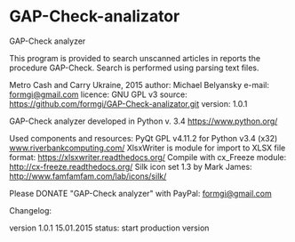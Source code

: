# GAP-Check-analizator

GAP-Check analyzer

This program is provided to search unscanned articles in reports the procedure GAP-Check. Search is performed using parsing text files.

Metro Cash and Carry Ukraine, 2015 author: Michael Belyansky e-mail: formgi@gmail.com licence: GNU GPL v3 source: https://github.com/formgi/GAP-Check-analizator.git version: 1.0.1

GAP-Check analyzer developed in Python v. 3.4 https://www.python.org/

Used components and resources: PyQt GPL v4.11.2 for Python v3.4 (x32) www.riverbankcomputing.com/ XlsxWriter is module for import to XLSX file format: https://xlsxwriter.readthedocs.org/ Compile with cx_Freeze module: http://cx-freeze.readthedocs.org/ Silk icon set 1.3 by Mark James:
http://www.famfamfam.com/lab/icons/silk/

Please DONATE "GAP-Check analyzer" with PayPal: formgi@gmail.com

Changelog:

version 1.0.1 15.01.2015 status: start production version

